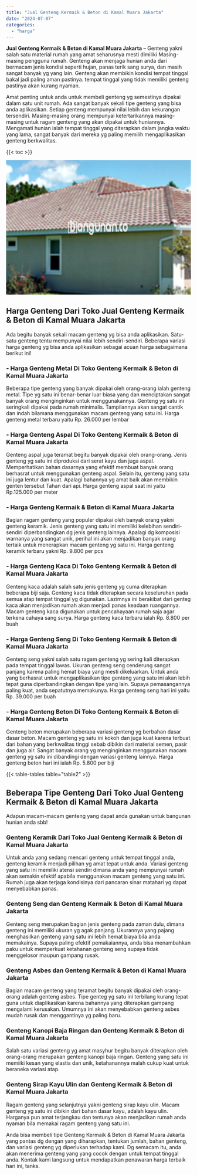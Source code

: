 ```yaml
---
title: "Jual Genteng Kermaik & Beton di Kamal Muara Jakarta"
date: "2024-07-07"
categories: 
  - "harga"
---
```


**Jual Genteng Kermaik & Beton di Kamal Muara Jakarta** – Genteng yakni salah satu material rumah yang amat seharusnya mesti dimiliki Masing-masing pengguna rumah. Genteng akan menjaga hunian anda dari bermacam jenis kondisi seperti hujan, panas terik sang surya, dan masih sangat banyak yg yang lain. Genteng akan membikin kondisi tempat tinggal bakal jadi paling aman pastinya. tempat tinggal yang tidak memiliki genteng pastinya akan kurang nyaman.

Amat penting untuk anda untuk membeli genteng yg semestinya dipakai dalam satu unit rumah. Ada sangat banyak sekali tipe genteng yang bisa anda aplikasikan. Setiap genteng mempunyai nilai lebih dan kekurangan tersendiri. Masing-masing orang mempunyai ketertarikannya masing-masing untuk ragam genteng yang akan dipakai untuk huniannya. Mengamati hunian ialah tempat tinggal yang diterapkan dalam jangka waktu yang lama, sangat banyak dari mereka yg paling memilih mengaplikasikan genteng berkwalitas.

{{< toc >}}

![Jual Genteng Kermaik & Beton di Kamal Muara Jakarta](/images/genteng-minimalis-murah16.png)

## Harga Genteng Dari Toko Jual Genteng Kermaik & Beton di Kamal Muara Jakarta

Ada begitu banyak sekali macam genteng yg bisa anda aplikasikan. Satu-satu genteng tentu mempunyai nilai lebih sendiri-sendiri. Beberapa variasi harga genteng yg bisa anda aplikasikan sebagai acuan harga sebagaimana berikut ini!

### \- Harga Genteng Metal Di Toko Genteng Kermaik & Beton di Kamal Muara Jakarta

Beberapa tipe genteng yang banyak dipakai oleh orang-orang ialah genteng metal. Tipe yg satu ini benar-benar luar biasa yang dan menciptakan sangat banyak orang menginginkan untuk menggunakannya. Genteng yg satu ini seringkali dipakai pada rumah minimalis. Tampilannya akan sangat cantik dan indah bilamana menggunakan macam genteng yang satu ini. Harga genteng metal terbaru yaitu Rp. 26.000 per lembar

### \- Harga Genteng Aspal Di Toko Genteng Kermaik & Beton di Kamal Muara Jakarta

Genteng aspal juga teramat begitu banyak dipakai oleh orang-orang. Jenis genteng yg satu ini diproduksi dari serat kayu dan juga aspal. Memperhatikan bahan dasarnya yang efektif membuat banyak orang berhasrat untuk menggunakan genteng aspal. Selain itu, genteng yang satu ini juga lentur dan kuat. Apalagi bahannya yg amat baik akan membikin genten tersebut Tahan dari api. Harga genteng aspal saat ini yaitu Rp.125.000 per meter

### \- Harga Genteng Kermaik & Beton di Kamal Muara Jakarta

Bagian ragam genteng yang populer dipakai oleh banyak orang yakni genteng keramik. Jenis genteng yang satu ini memiliki kelebihan sendiri-sendiri diperbandingkan dg jenis genteng lainnya. Apalagi dg komposisi warnanya yang sangat unik, perihal ini akan menjadikan banyak orang tertaik untuk menerapkan macam genteng yg satu ini. Harga genteng keramik terbaru yakni Rp. 9.800 per pcs

### \- Harga Genteng Kaca Di Toko Genteng Kermaik & Beton di Kamal Muara Jakarta

Genteng kaca adalah salah satu jenis genteng yg cuma diterapkan beberapa biji saja. Genteng kaca tidak diterapkan secara keseluruhan pada semua atap tempat tinggal yg digunakan. Lazimnya ini berakibat dari genteg kaca akan menjadikan rumah akan menjadi panas keadaan ruangannya. Macam genteng kaca digunakan untuk pencahayaan rumah saja agar terkena cahaya sang surya. Harga genteng kaca terbaru ialah Rp. 8.800 per buah

### \- Harga Genteng Seng Di Toko Genteng Kermaik & Beton di Kamal Muara Jakarta

Genteng seng yakni salah satu ragam genteng yg sering kali diterapkan pada tempat tinggal lawas. Ukuran genteng seng cenderung sangat panjang karena paling hemat biaya yang mesti dikeluarkan. Untuk anda yang berhasrat untuk mengaplikasikan tipe genteng yang satu ini akan lebih tepat guna diperbandingkan dengan tipe yang lain. Supaya pemasangannya paling kuat, anda sepatutnya memakunya. Harga genteng seng hari ini yaitu Rp. 39.000 per buah

### \- Harga Genteng Beton Di Toko Genteng Kermaik & Beton di Kamal Muara Jakarta

Genteng beton merupakan beberapa variasi genteng yg berbahan dasar dasar beton. Macam genteng yg satu ini kokoh dan juga kuat karena terbuat dari bahan yang berkwalitas tinggi sebab dibikin dari material semen, pasir dan juga air. Sangat banyak orang yg menginginkan menggunakan macam genteng yg satu ini dibandingi dengan variasi genteng lainnya. Harga genteng beton hari ini ialah Rp. 5.800 per biji

{{< table-tables table="table2" >}}

## Beberapa Tipe Genteng Dari Toko Jual Genteng Kermaik & Beton di Kamal Muara Jakarta

Adapun macam-macam genteng yang dapat anda gunakan untuk bangunan hunian anda sbb!

### Genteng Keramik Dari Toko Jual Genteng Kermaik & Beton di Kamal Muara Jakarta

Untuk anda yang sedang mencari genteng untuk tempat tinggal anda, genteng keramik menjadi pilihan yg amat tepat untuk anda. Variasi genteng yang satu ini memiliki atensi sendiri dimana anda yang mempunyai rumah akan semakin efektif apabila menggunakan macam genteng yang satu ini. Rumah juga akan terjaga kondisinya dari pancaran sinar matahari yg dapat menyebabkan panas.

### Genteng Seng dan Genteng Kermaik & Beton di Kamal Muara Jakarta

Genteng seng merupakan bagian jenis genteng pada zaman dulu, dimana genteng ini memiliki ukuran yg agak panjang. Ukurannya yang pajang menghasilkan genteng yang satu ini lebih hemat biaya bila anda memakainya. Supaya paling efektif pemakaiannya, anda bisa menambahkan paku untuk memperkuat ketahanan genteng seng supaya tidak menggelosor maupun gampang rusak.

### Genteng Asbes dan Genteng Kermaik & Beton di Kamal Muara Jakarta

Bagian macam genteng yang teramat begitu banyak dipakai oleh orang-orang adalah genteng asbes. Tipe genteg yg satu ini terbilang kurang tepat guna untuk diaplikasikan karena bahannya yang diterapkan gampang mengalami kerusakan. Umumnya ini akan menyebabkan genteng asbes mudah rusak dan menggantinya yg paling baru.

### Genteng Kanopi Baja Ringan dan Genteng Kermaik & Beton di Kamal Muara Jakarta

Salah satu variasi genteng yg amat masyhur begitu banyak diterapkan oleh orang-orang merupakan genteng kanopi baja ringan. Genteng yang satu ini memiiki kesan yang elastis dan unik, ketahanannya malah cukup kuat untuk beraneka variasi atap.

### Genteng Sirap Kayu Ulin dan Genteng Kermaik & Beton di Kamal Muara Jakarta

Ragam genteng yang selanjutnya yakni genteng sirap kayu ulin. Macam genteng yg satu ini dibikin dari bahan dasar kayu, adalah kayu ulin. Harganya pun amat terjangkau dan tentunya akan menjadikan rumah anda nyaman bila memakai ragam genteng yang satu ini.

Anda bisa membeli tipe Genteng Kermaik & Beton di Kamal Muara Jakarta yang pantas dg dengan yang diharapkan, tentukan jumlah, bahan genteng, dan variasi genteng yg diperlukan terhadap kami. Dg semacam itu, anda akan menerima genteng yang yang cocok dengan untuk tempat tinggal anda. Kontak kami langsung untuk mendapatkan penawaran harga terbaik hari ini, tanks.
